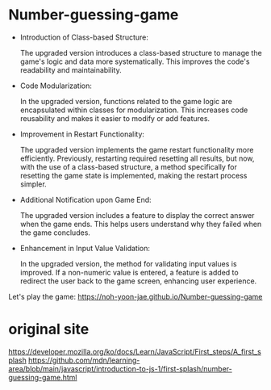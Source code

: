 # Number-guessing-game
+ Introduction of Class-based Structure:

  The upgraded version introduces a class-based structure to manage the game's logic and data more systematically. This improves the code's readability and maintainability.
+ Code Modularization:

  In the upgraded version, functions related to the game logic are encapsulated within classes for modularization. This increases code reusability and makes it easier to modify or add features.
+ Improvement in Restart Functionality:

  The upgraded version implements the game restart functionality more efficiently. Previously, restarting required resetting all results, but now, with the use of a class-based structure, a method specifically for resetting the game state is implemented, making the restart process simpler.
+ Additional Notification upon Game End:

  The upgraded version includes a feature to display the correct answer when the game ends. This helps users understand why they failed when the game concludes.
+ Enhancement in Input Value Validation:

  In the upgraded version, the method for validating input values is improved. If a non-numeric value is entered, a feature is added to redirect the user back to the game screen, enhancing user experience.

Let's play the game: https://noh-yoon-jae.github.io/Number-guessing-game
# original site
https://developer.mozilla.org/ko/docs/Learn/JavaScript/First_steps/A_first_splash
https://github.com/mdn/learning-area/blob/main/javascript/introduction-to-js-1/first-splash/number-guessing-game.html
